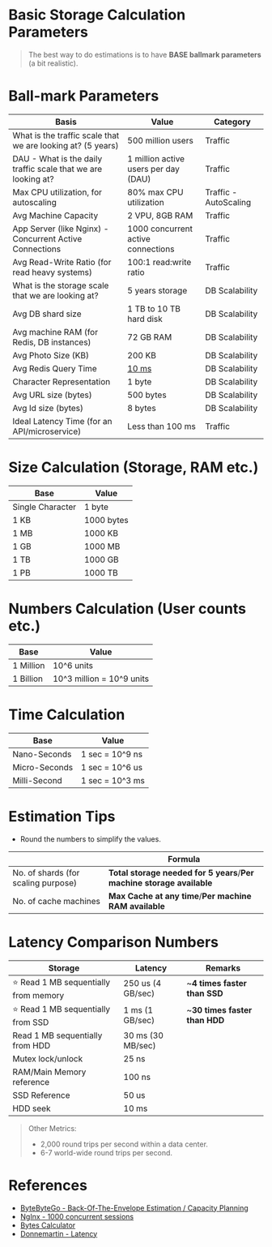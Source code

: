 # Basic Storage Calculation Parameters

> The best way to do estimations is to have **BASE ballmark parameters** (a bit realistic).

# Ball-mark Parameters

| Basis                                                         | Value                                                           | Category              |
|---------------------------------------------------------------|-----------------------------------------------------------------|-----------------------|
| What is the traffic scale that we are looking at? (5 years)   | 500 million users                                               | Traffic               |
| DAU - What is the daily traffic scale that we are looking at? | 1 million active users per day (DAU)                            | Traffic               |
| Max CPU utilization, for autoscaling                          | 80% max CPU utilization                                         | Traffic - AutoScaling |
| Avg Machine Capacity                                          | 2 VPU, 8GB RAM                                                  | Traffic               |
| App Server (like Nginx) - Concurrent Active Connections       | 1000 concurrent active connections                              | Traffic               |
| Avg Read-Write Ratio (for read heavy systems)                 | 100:1 read:write ratio                                          | Traffic               |
| What is the storage scale that we are looking at?             | 5 years storage                                                 | DB Scalability        |
| Avg DB shard size                                             | 1 TB to 10 TB hard disk                                         | DB Scalability        |
| Avg machine RAM (for Redis, DB instances)                     | 72 GB RAM                                                       | DB Scalability        |
| Avg Photo Size (KB)                                           | 200 KB                                                          | DB Scalability        |
| Avg Redis Query Time                                          | [10 ms](https://redis.io/docs/management/optimization/latency/) | DB Scalability        |
| Character Representation                                      | 1 byte                                                          | DB Scalability        |
| Avg URL size (bytes)                                          | 500 bytes                                                       | DB Scalability        |
| Avg Id size (bytes)                                           | 8 bytes                                                         | DB Scalability        |
| Ideal Latency Time (for an API/microservice)                  | Less than 100 ms                                                | Traffic               |

# Size Calculation (Storage, RAM etc.)

| Base             | Value      | 
|------------------|------------|
| Single Character | 1 byte     |
| 1 KB             | 1000 bytes |
| 1 MB             | 1000 KB    |
| 1 GB             | 1000 MB    |
| 1 TB             | 1000 GB    |
| 1 PB             | 1000 TB    |

# Numbers Calculation (User counts etc.)

| Base      | Value                     | 
|-----------|---------------------------|
| 1 Million | 10^6 units                |
| 1 Billion | 10^3 million = 10^9 units |

# Time Calculation

| Base          | Value           | 
|---------------|-----------------|
| Nano-Seconds  | 1 sec = 10^9 ns |
| Micro-Seconds | 1 sec = 10^6 us |
| Milli-Second  | 1 sec = 10^3 ms |

# Estimation Tips
- Round the numbers to simplify the values.

|                                     | Formula                                                                |
|-------------------------------------|------------------------------------------------------------------------|
| No. of shards (for scaling purpose) | **Total storage needed for 5 years**/**Per machine storage available** |
| No. of cache machines               | **Max Cache at any time**/**Per machine RAM available**                |

# Latency Comparison Numbers

| Storage                                   | Latency           | Remarks                       |
|-------------------------------------------|-------------------|-------------------------------|
| :star: Read 1 MB sequentially from memory | 250 us (4 GB/sec) | ~**4 times faster than SSD**  |
| :star: Read 1 MB sequentially from SSD    | 1 ms (1 GB/sec)   | ~**30 times faster than HDD** |
| Read 1 MB sequentially from HDD           | 30 ms (30 MB/sec) |                               |
| Mutex lock/unlock                         | 25 ns             |                               |
| RAM/Main Memory reference                 | 100 ns            |                               |
| SSD Reference                             | 50 us             |                               |
| HDD seek                                  | 10 ms             |                               |

> Other Metrics:
> - 2,000 round trips per second within a data center.
> - 6-7 world-wide round trips per second.

# References
- [ByteByteGo - Back-Of-The-Envelope Estimation / Capacity Planning](https://www.youtube.com/watch?v=UC5xf8FbdJc)
- [NgInx - 1000 concurrent sessions](https://www.linode.com/community/questions/22200/nodebalancers-are-supposed-to-handle-10000-maximum-concurrent-connections)
- [Bytes Calculator](https://mothereff.in/byte-counter)
- [Donnemartin - Latency](https://github.com/donnemartin/system-design-primer#latency-numbers-every-programmer-should-know)
